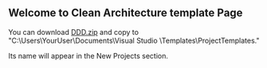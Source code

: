 ## Welcome to Clean Architecture template Page

You can download [DDD.zip](https://github.com/yqbrad/DDDTemplate/blob/master/Templates/DDD.zip) and copy to "C:\Users\YourUser\Documents\Visual Studio <version>\Templates\ProjectTemplates."

Its name will appear in the New Projects section.
